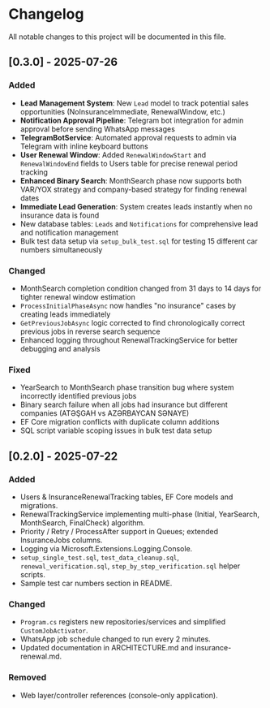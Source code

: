 # Changelog

All notable changes to this project will be documented in this file.

## [0.3.0] - 2025-07-26
### Added
- **Lead Management System**: New `Lead` model to track potential sales opportunities (NoInsuranceImmediate, RenewalWindow, etc.)
- **Notification Approval Pipeline**: Telegram bot integration for admin approval before sending WhatsApp messages
- **TelegramBotService**: Automated approval requests to admin via Telegram with inline keyboard buttons
- **User Renewal Window**: Added `RenewalWindowStart` and `RenewalWindowEnd` fields to Users table for precise renewal period tracking
- **Enhanced Binary Search**: MonthSearch phase now supports both VAR/YOX strategy and company-based strategy for finding renewal dates
- **Immediate Lead Generation**: System creates leads instantly when no insurance data is found
- New database tables: `Leads` and `Notifications` for comprehensive lead and notification management
- Bulk test data setup via `setup_bulk_test.sql` for testing 15 different car numbers simultaneously

### Changed
- MonthSearch completion condition changed from 31 days to 14 days for tighter renewal window estimation
- `ProcessInitialPhaseAsync` now handles "no insurance" cases by creating leads immediately
- `GetPreviousJobAsync` logic corrected to find chronologically correct previous jobs in reverse search sequence
- Enhanced logging throughout RenewalTrackingService for better debugging and analysis

### Fixed
- YearSearch to MonthSearch phase transition bug where system incorrectly identified previous jobs
- Binary search failure when all jobs had insurance but different companies (ATƏŞGAH vs AZƏRBAYCAN SƏNAYE)
- EF Core migration conflicts with duplicate column additions
- SQL script variable scoping issues in bulk test data setup

## [0.2.0] - 2025-07-22
### Added
- Users & InsuranceRenewalTracking tables, EF Core models and migrations.
- RenewalTrackingService implementing multi-phase (Initial, YearSearch, MonthSearch, FinalCheck) algorithm.
- Priority / Retry / ProcessAfter support in Queues; extended InsuranceJobs columns.
- Logging via Microsoft.Extensions.Logging.Console.
- `setup_single_test.sql`, `test_data_cleanup.sql`, `renewal_verification.sql`, `step_by_step_verification.sql` helper scripts.
- Sample test car numbers section in README.

### Changed
- `Program.cs` registers new repositories/services and simplified `CustomJobActivator`.
- WhatsApp job schedule changed to run every 2 minutes.
- Updated documentation in ARCHITECTURE.md and insurance-renewal.md.

### Removed
- Web layer/controller references (console-only application). 